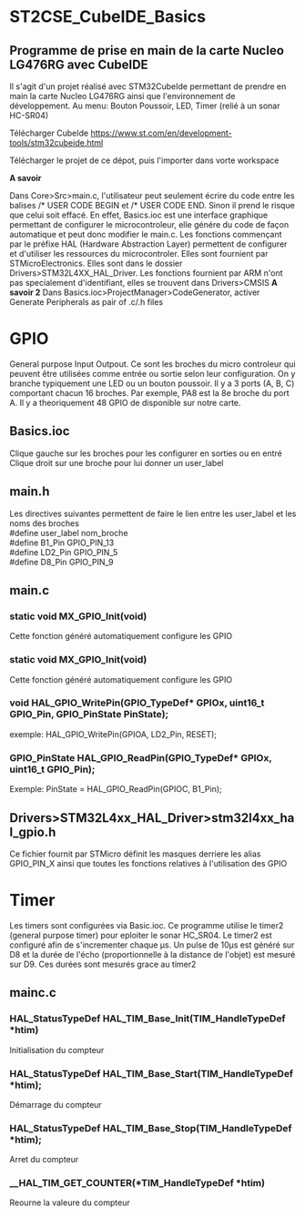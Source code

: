 # ST2CSE_CubeIDE_Basics
## Programme de prise en main de la carte Nucleo LG476RG avec CubeIDE
Il s'agit d'un projet réalisé avec STM32CubeIde permettant de prendre en main la carte Nucleo LG476RG ainsi que l'environnement de développement.
Au menu: Bouton Poussoir, LED, Timer (relié à un sonar HC-SR04)

Télécharger CubeIde <https://www.st.com/en/development-tools/stm32cubeide.html>

Télécharger le projet de ce dépot, puis l'importer dans vorte workspace

**A savoir**

Dans Core>Src>main.c, l'utilisateur peut seulement écrire du code entre les balises /* USER CODE BEGIN et /* USER CODE END. Sinon il prend le risque que celui soit effacé.
En effet, Basics.ioc est une interface graphique permettant de configurer le microcontroleur, elle génére du code de façon automatique et peut donc modifier le main.c.
Les fonctions commençant par le préfixe HAL (Hardware Abstraction Layer) permettent de configurer et d'utiliser les ressources du microcontroler. Elles sont fournient par STMicroElectronics. Elles sont dans le dossier Drivers>STM32L4XX_HAL_Driver.
Les fonctions fournient par ARM n'ont pas specialement d'identifiant, elles se trouvent dans Drivers>CMSIS
**A savoir 2**
Dans Basics.ioc>ProjectManager>CodeGenerator, activer Generate Peripherals as pair of .c/.h files


# GPIO
General purpose Input Outpout. Ce sont les broches du micro controleur qui peuvent être utilisées comme entrée ou sortie selon leur configuration. On y branche typiquement une LED ou un bouton poussoir.
Il y a 3 ports (A, B, C) comportant chacun 16 broches. Par exemple, PA8 est la 8e broche du port A. Il y a theoriquement 48 GPIO de disponible sur notre carte.

## Basics.ioc
Clique gauche sur les broches pour les configurer en sorties ou en entré<br>
Clique droit sur une broche pour lui donner un user_label

## main.h
Les directives suivantes permettent de faire le lien entre les user_label et les noms des broches<br>
#define user_label nom_broche<br>
#define B1_Pin GPIO_PIN_13<br>
#define LD2_Pin GPIO_PIN_5<br>
#define D8_Pin GPIO_PIN_9

## main.c
### static void MX_GPIO_Init(void)
Cette fonction généré automatiquement configure les GPIO

### static void MX_GPIO_Init(void)
Cette fonction généré automatiquement configure les GPIO

### void HAL_GPIO_WritePin(GPIO_TypeDef* GPIOx, uint16_t GPIO_Pin, GPIO_PinState PinState);
exemple: HAL_GPIO_WritePin(GPIOA, LD2_Pin, RESET);

### GPIO_PinState HAL_GPIO_ReadPin(GPIO_TypeDef* GPIOx, uint16_t GPIO_Pin);
Exemple: PinState = HAL_GPIO_ReadPin(GPIOC, B1_Pin);

## Drivers>STM32L4xx_HAL_Driver>stm32l4xx_hal_gpio.h
Ce fichier fournit par STMicro définit les masques derriere les alias GPIO_PIN_X ainsi que toutes les fonctions relatives à l'utilisation des GPIO

# Timer
Les timers sont configurées via Basic.ioc. Ce programme utilise le timer2 (general purpose timer) pour eploiter le sonar HC_SR04. Le timer2 est configuré afin de s'incrementer chaque µs. Un pulse de 10µs est généré sur D8 et la durée de l'écho (proportionnelle à la distance de l'objet) est mesuré sur D9. Ces durées sont mesurés grace au timer2

## mainc.c
### HAL_StatusTypeDef HAL_TIM_Base_Init(TIM_HandleTypeDef *htim)
Initialisation du compteur
### HAL_StatusTypeDef HAL_TIM_Base_Start(TIM_HandleTypeDef *htim);
Démarrage du compteur
### HAL_StatusTypeDef HAL_TIM_Base_Stop(TIM_HandleTypeDef *htim);
Arret du compteur
### __HAL_TIM_GET_COUNTER(*TIM_HandleTypeDef *htim)
Reourne la valeure du compteur


